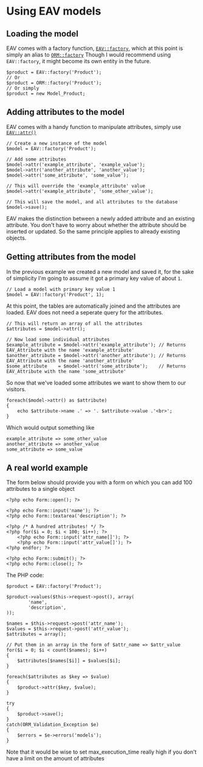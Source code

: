 # Using EAV models
## Loading the model
EAV comes with a factory function, [`EAV::factory`](../../guide-api/EAV#factory), which at this point is simply an alias to [`ORM::factory`](../../guide-api/ORM#factory)
Though I would recommend using `EAV::factory`, it might become its own entity in the future.

	$product = EAV::factory('Product');
	// Or
	$product = ORM::factory('Product');
	// Or simply
	$product = new Model_Product;

## Adding attributes to the model
EAV comes with a handy function to manipulate attributes, simply use [`EAV::attr()`](../../guide-api/EAV#attr)

	// Create a new instance of the model
	$model = EAV::factory('Product');
	
	// Add some attributes
	$model->attr('example_attribute', 'example_value');
	$model->attr('another_attribute', 'another_value');
	$model->attr('some_attribute', 'some_value');
	
	// This will override the 'example_attribute' value
	$model->attr('example_attribute', 'some_other_value');
	
	// This will save the model, and all attributes to the database
	$model->save();
	
EAV makes the distinction between a newly added attribute and an existing attribute. You don't have to worry about whether the attribute should be inserted or updated. 
So the same principle applies to already existing objects.
	
## Getting attributes from the model
In the previous example we created a new model and saved it, for the sake of simplicity I'm going to assume it got a primary key value of about `1`.

	// Load a model with primary key value 1
	$model = EAV::factory('Product', 1);
	
At this point, the tables are automatically joined and the attributes are loaded. EAV does not need a seperate query for the attributes.

	// This will return an array of all the attributes
	$attributes = $model->attr();
	
	// Now load some individual attributes
	$example_attribute = $model->attr('example_attribute'); // Returns EAV_Attribute with the name 'example_attribute'
	$another_attribute = $model->attr('another_attribute'); // Returns EAV_Attribute with the name 'another_attribute'
	$some_attribute    = $model->attr('some_attribute');    // Returns EAV_Attribute with the name 'some_attribute'
	
So now that we've loaded some attributes we want to show them to our visitors.

	foreach($model->attr() as $attribute)
	{
		echo $attribute->name .' => '. $attribute->value .'<br>';
	}
	
Which would output something like

	example_attribute => some_other_value
	another_attribute => another_value
	some_attribute => some_value

## A real world example

The form below should provide you with a form on which you can add 100 attributes to a single object

	<?php echo Form::open(); ?>
	
	<?php echo Form::input('name'); ?>
	<?php echo Form::textarea('description'); ?>
	
	<?php /* A hundred attributes! */ ?>
	<?php for($i = 0; $i < 100; $i++); ?>
		<?php echo Form::input('attr_name[]'); ?>
		<?php echo Form::input('attr_value[]'); ?>
	<?php endfor; ?>
	
	<?php echo Form::submit(); ?>
	<?php echo Form::close(); ?>
	
The PHP code:

	$product = EAV::factory('Product');
	
	$product->values($this->request->post(), array(
			'name',
			'description',
	));
			
	$names = $this->request->post('attr_name');
	$values = $this->request->post('attr_value');
	$attributes = array();
	
	// Put them in an array in the form of $attr_name => $attr_value
	for($i = 0; $i < count($names); $i++)
	{
		$attributes[$names[$i]] = $values[$i];
	}
	
	foreach($attributes as $key => $value)
	{
		$product->attr($key, $value);
	}
	
	try 
	{
		$product->save();
	}
	catch(ORM_Validation_Exception $e)
	{
		$errors = $e->errors('models');
	}

Note that it would be wise to set max_execution_time really high if you don't have a limit on the amount of attributes